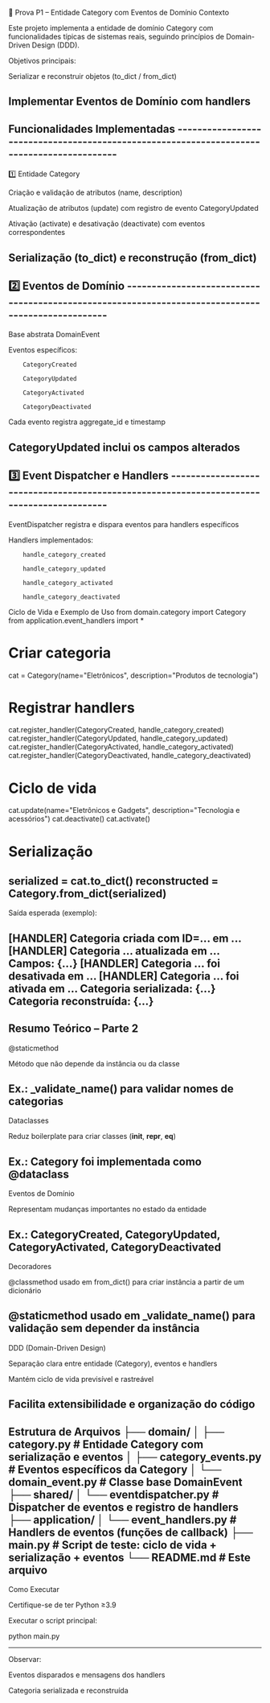 📝 Prova P1 – Entidade Category com Eventos de Domínio
Contexto

Este projeto implementa a entidade de domínio Category com funcionalidades típicas de sistemas reais, seguindo princípios de Domain-Driven Design (DDD).

Objetivos principais:


Serializar e reconstruir objetos (to_dict / from_dict)

Implementar Eventos de Domínio com handlers
------------------------------------------------------------------------------------------------------------------------
Funcionalidades Implementadas ------------------------------------------------------------------------------------------
------------------------------------------------------------------------------------------------------------------------
1️⃣ Entidade Category

Criação e validação de atributos (name, description)

Atualização de atributos (update) com registro de evento CategoryUpdated

Ativação (activate) e desativação (deactivate) com eventos correspondentes

Serialização (to_dict) e reconstrução (from_dict)
------------------------------------------------------------------------------------------------------------------------
2️⃣ Eventos de Domínio --------------------------------------------------------------------------------------------------
------------------------------------------------------------------------------------------------------------------------

Base abstrata DomainEvent

Eventos específicos:

        CategoryCreated

        CategoryUpdated

        CategoryActivated

        CategoryDeactivated

Cada evento registra aggregate_id e timestamp

CategoryUpdated inclui os campos alterados
------------------------------------------------------------------------------------------------------------------------
3️⃣ Event Dispatcher e Handlers -----------------------------------------------------------------------------------------
------------------------------------------------------------------------------------------------------------------------
EventDispatcher registra e dispara eventos para handlers específicos

Handlers implementados:

        handle_category_created

        handle_category_updated 

        handle_category_activated

        handle_category_deactivated

Ciclo de Vida e Exemplo de Uso
        from domain.category import Category
        from application.event_handlers import *

# Criar categoria
cat = Category(name="Eletrônicos", description="Produtos de tecnologia")

# Registrar handlers
cat.register_handler(CategoryCreated, handle_category_created)
cat.register_handler(CategoryUpdated, handle_category_updated)
cat.register_handler(CategoryActivated, handle_category_activated)
cat.register_handler(CategoryDeactivated, handle_category_deactivated)

# Ciclo de vida
cat.update(name="Eletrônicos e Gadgets", description="Tecnologia e acessórios")
cat.deactivate()
cat.activate()

# Serialização
serialized = cat.to_dict()
reconstructed = Category.from_dict(serialized)
------------------------------------------------------------------------------------------------------------------------
Saída esperada (exemplo):

[HANDLER] Categoria criada com ID=... em ...
[HANDLER] Categoria ... atualizada em ... Campos: {...}
[HANDLER] Categoria ... foi desativada em ...
[HANDLER] Categoria ... foi ativada em ...
Categoria serializada: {...}
Categoria reconstruída: {...}
------------------------------------------------------------------------------------------------------------------------

Resumo Teórico – Parte 2
------------------------------------------------------------------------------------------------------------------------
@staticmethod

Método que não depende da instância ou da classe

Ex.: _validate_name() para validar nomes de categorias
------------------------------------------------------------------------------------------------------------------------
Dataclasses

Reduz boilerplate para criar classes (__init__, __repr__, __eq__)

Ex.: Category foi implementada como @dataclass
------------------------------------------------------------------------------------------------------------------------
Eventos de Domínio

Representam mudanças importantes no estado da entidade

Ex.: CategoryCreated, CategoryUpdated, CategoryActivated, CategoryDeactivated
------------------------------------------------------------------------------------------------------------------------
Decoradores

@classmethod usado em from_dict() para criar instância a partir de um dicionário

@staticmethod usado em _validate_name() para validação sem depender da instância
------------------------------------------------------------------------------------------------------------------------
DDD (Domain-Driven Design)

Separação clara entre entidade (Category), eventos e handlers

Mantém ciclo de vida previsível e rastreável

Facilita extensibilidade e organização do código
------------------------------------------------------------------------------------------------------------------------
Estrutura de Arquivos
├── domain/
│   ├── category.py                         # Entidade Category com serialização e eventos
│   ├── category_events.py                  # Eventos específicos da Category
│   └── domain_event.py                     # Classe base DomainEvent
├── shared/
│   └── eventdispatcher.py                  # Dispatcher de eventos e registro de handlers
├── application/
│   └── event_handlers.py                   # Handlers de eventos (funções de callback)
├── main.py                                 # Script de teste: ciclo de vida + serialização + eventos
└── README.md                               # Este arquivo
------------------------------------------------------------------------------------------------------------------------
Como Executar

Certifique-se de ter Python ≥3.9

Executar o script principal:

python main.py

------------------------------------------------------------------------------------------------------------------------
Observar:

Eventos disparados e mensagens dos handlers

Categoria serializada e reconstruída